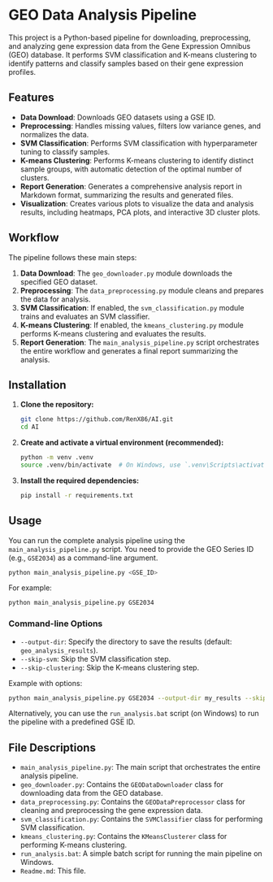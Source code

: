 # GEO Data Analysis Pipeline

This project is a Python-based pipeline for downloading, preprocessing, and analyzing gene expression data from the Gene Expression Omnibus (GEO) database. It performs SVM classification and K-means clustering to identify patterns and classify samples based on their gene expression profiles.

## Features

- **Data Download**: Downloads GEO datasets using a GSE ID.
- **Preprocessing**: Handles missing values, filters low variance genes, and normalizes the data.
- **SVM Classification**: Performs SVM classification with hyperparameter tuning to classify samples.
- **K-means Clustering**: Performs K-means clustering to identify distinct sample groups, with automatic detection of the optimal number of clusters.
- **Report Generation**: Generates a comprehensive analysis report in Markdown format, summarizing the results and generated files.
- **Visualization**: Creates various plots to visualize the data and analysis results, including heatmaps, PCA plots, and interactive 3D cluster plots.

## Workflow

The pipeline follows these main steps:

1.  **Data Download**: The `geo_downloader.py` module downloads the specified GEO dataset.
2.  **Preprocessing**: The `data_preprocessing.py` module cleans and prepares the data for analysis.
3.  **SVM Classification**: If enabled, the `svm_classification.py` module trains and evaluates an SVM classifier.
4.  **K-means Clustering**: If enabled, the `kmeans_clustering.py` module performs K-means clustering and evaluates the results.
5.  **Report Generation**: The `main_analysis_pipeline.py` script orchestrates the entire workflow and generates a final report summarizing the analysis.

## Installation

1.  **Clone the repository:**

    ```bash
    git clone https://github.com/RenX86/AI.git
    cd AI
    ```

2.  **Create and activate a virtual environment (recommended):**

    ```bash
    python -m venv .venv
    source .venv/bin/activate  # On Windows, use `.venv\Scripts\activate`
    ```

3.  **Install the required dependencies:**

    ```bash
    pip install -r requirements.txt
    ```

## Usage

You can run the complete analysis pipeline using the `main_analysis_pipeline.py` script. You need to provide the GEO Series ID (e.g., `GSE2034`) as a command-line argument.

```bash
python main_analysis_pipeline.py <GSE_ID>
```

For example:

```bash
python main_analysis_pipeline.py GSE2034
```

### Command-line Options

-   `--output-dir`: Specify the directory to save the results (default: `geo_analysis_results`).
-   `--skip-svm`: Skip the SVM classification step.
-   `--skip-clustering`: Skip the K-means clustering step.

Example with options:

```bash
python main_analysis_pipeline.py GSE2034 --output-dir my_results --skip-svm
```

Alternatively, you can use the `run_analysis.bat` script (on Windows) to run the pipeline with a predefined GSE ID.

## File Descriptions

-   `main_analysis_pipeline.py`: The main script that orchestrates the entire analysis pipeline.
-   `geo_downloader.py`: Contains the `GEODataDownloader` class for downloading data from the GEO database.
-   `data_preprocessing.py`: Contains the `GEODataPreprocessor` class for cleaning and preprocessing the gene expression data.
-   `svm_classification.py`: Contains the `SVMClassifier` class for performing SVM classification.
-   `kmeans_clustering.py`: Contains the `KMeansClusterer` class for performing K-means clustering.
-   `run_analysis.bat`: A simple batch script for running the main pipeline on Windows.
-   `Readme.md`: This file.


